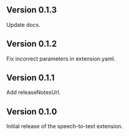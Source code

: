 ## Version 0.1.3

Update docs.

## Version 0.1.2

Fix incorrect parameters in extension.yaml.

##  Version 0.1.1

Add releaseNotesUrl.

## Version 0.1.0

Initial release of the speech-to-text extension.
